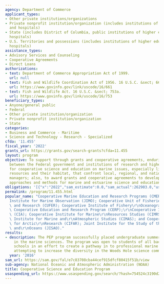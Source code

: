 ```yaml
---
agency: Department of Commerce
applicant_types:
- Other private institutions/organizations
- Private nonprofit institution/organization (includes institutions of higher education
  and hospitals)
- State (includes District of Columbia, public institutions of higher education and
  hospitals)
- U.S. Territories and possessions (includes institutions of higher education and
  hospitals)
assistance_types:
- Advisory Services and Counseling
- Cooperative Agreements
- Direct Loans
authorizations:
- text: Department of Commerce Appropriation Act of 1999.
  url: null
- text: Fish and Wildlife Coordination Act of 1956. 16 U.S.C. &sect; 661.
  url: https://www.govinfo.gov/link/uscode/16/661
- text: Fish and Wildlife Act. 16 U.S.C. &sect; 753a.
  url: https://www.govinfo.gov/link/uscode/16/753
beneficiary_types:
- Anyone/general public
- Federal
- Other private institution/organization
- Private nonprofit institution/organization
- State
categories:
- Business and Commerce - Maritime
- Science and Technology - Research - Specialized
cfda: '11.455'
fiscal_year: '2022'
grants_url: https://grants.gov/search-grants?cfda=11.455
layout: program
objective: To support through grants and cooperative agreements, enduring partnerships
  between the Federal government and institutions of research and higher education
  for cooperative science and education on marine issues, especially living marine
  resources and their habitat, that confront local, regional, and national resources
  managers; also, to award grants and cooperative agreements to develop innovative
  approaches and methods for marine and estuarine science and education.
obligations: '[{"x":"2022","sam_estimate":0.0,"sam_actual":262903.0,"usa_spending_actual":262903.0},{"x":"2023","sam_estimate":311537.0,"sam_actual":0.0,"usa_spending_actual":311537.0},{"x":"2024","sam_estimate":343000.0,"sam_actual":0.0,"usa_spending_actual":145300.0}]'
permalink: /program/11.455.html
popular_name: "Cooperative Marine Education and Research Programs (CMER); Joint\r\n\
  Institute for Marine Observation (JIMO); Cooperative Unit of Fisheries\r\nEducation\
  \ and Research (CUFER); Cooperative Institute of Fishery\r\nOceanography (CIFO);\
  \ Cooperative Education and Research Program (CERP);\r\nCooperative Institute Agreement\
  \ (CIA); Cooperative Institute for Marine\r\nResources Studies (CIMRS); Cooperative\
  \ Institute for Marine and\r\nAtmospheric Studies (CIMAS); and Cooperative Institute\
  \ for Arctic\r\nResearch (CIFAR); Joint Institute for the Study of the Atmosphere\
  \ and\r\nOceans (JISAO)."
results:
- description: The PEP program successfully placed undergraduate summer interns concentrating
    in the marine sciences. The program was open to students of all backgrounds and
    schools in an effort to create a pathway in to professional marine sciences while
    attempting to increase the diversity in the Woods Hole science community.
  year: '2016'
sam_url: https://sam.gov/fal/e7c83708cba44cef915dfcf80415f51b/view
sub-agency: National Oceanic and Atmospheric Administration (NOAA)
title: Cooperative Science and Education Program
usaspending_url: https://www.usaspending.gov/search/?hash=754524c3190d2087d83e0edee49f2133
---
```

